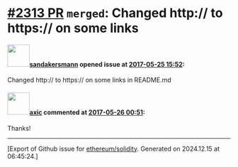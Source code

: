 # [\#2313 PR](https://github.com/ethereum/solidity/pull/2313) `merged`: Changed http:// to https:// on some links

#### <img src="https://avatars.githubusercontent.com/u/6118832?u=a025a3e3252da6d70e7a45cda4802ee50d217d9e&v=4" width="50">[sandakersmann](https://github.com/sandakersmann) opened issue at [2017-05-25 15:52](https://github.com/ethereum/solidity/pull/2313):

Changed http:// to https:// on some links in README.md

#### <img src="https://avatars.githubusercontent.com/u/20340?v=4" width="50">[axic](https://github.com/axic) commented at [2017-05-26 00:51](https://github.com/ethereum/solidity/pull/2313#issuecomment-304162308):

Thanks!


-------------------------------------------------------------------------------



[Export of Github issue for [ethereum/solidity](https://github.com/ethereum/solidity). Generated on 2024.12.15 at 06:45:24.]
